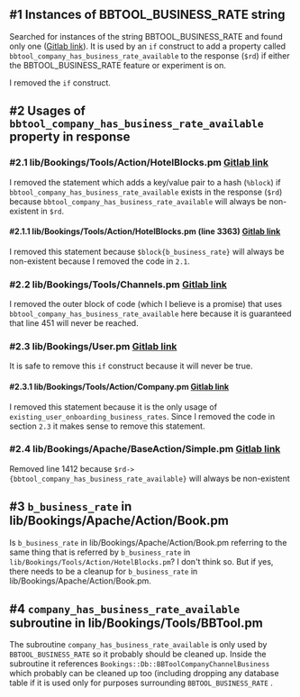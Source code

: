 ## #1 Instances of BBTOOL_BUSINESS_RATE string
Searched for instances of the string BBTOOL_BUSINESS_RATE and found only one
([Gitlab link](https://gitlab.booking.com/core/main/blob/f81728619cc7977202bd5a22f9bdb20dfb18218f/lib/Bookings/Apache/Handler.pm?r=h.d.b.c#L7506)).
It is used by an `if` construct to add a property called `bbtool_company_has_business_rate_available` to the response
(`$rd`) if either the BBTOOL_BUSINESS_RATE feature or experiment is on.

I removed the `if` construct.

## #2 Usages of `bbtool_company_has_business_rate_available` property in response
### #2.1 lib/Bookings/Tools/Action/HotelBlocks.pm [Gitlab link](https://gitlab.booking.com/core/main/blob/f81728619cc7977202bd5a22f9bdb20dfb18218f/lib/Bookings/Tools/Action/HotelBlocks.pm?r=h.d.b.c#L2363)
I removed the statement which adds a key/value pair to a hash (`%block`) if `bbtool_company_has_business_rate_available`
exists in the response (`$rd`) because `bbtool_company_has_business_rate_available` will always be non-existent in
`$rd`.

#### #2.1.1 lib/Bookings/Tools/Action/HotelBlocks.pm (line 3363) [Gitlab link](https://gitlab.booking.com/core/main/blob/9a97fe2a610d22c378f459d6ad86f16614b46079/lib/Bookings/Tools/Action/HotelBlocks.pm?r=h.d.b.c#L3363)
I removed this statement because `$block{b_business_rate}` will always be non-existent because I removed the code in
`2.1`.

### #2.2 lib/Bookings/Tools/Channels.pm [Gitlab link](https://gitlab.booking.com/core/main/blob/f81728619cc7977202bd5a22f9bdb20dfb18218f/lib/Bookings/Tools/Channels.pm?r=h.d.b.c#L449)
I removed the outer block of code (which I believe is a promise) that uses `bbtool_company_has_business_rate_available`
here because it is guaranteed that line 451 will never be reached.

### #2.3 lib/Bookings/User.pm [Gitlab link](https://gitlab.booking.com/core/main/blob/f81728619cc7977202bd5a22f9bdb20dfb18218f/lib/Bookings/User.pm?r=h.d.b.c#L3263)
It is safe to remove this `if` construct because it will never be true. 

#### #2.3.1 lib/Bookings/Tools/Action/Company.pm [Gitlab link](https://gitlab.booking.com/core/main/blob/c8f6f31d000ec8e5e408ba756c2e19565dc7b6d8/lib/Bookings/Tools/Action/Company.pm?r=h.d.b.c#L412)
I removed this statement because it is the only usage of `existing_user_onboarding_business_rates`. Since I removed the
code in section `2.3` it makes sense to remove this statement.

### #2.4 lib/Bookings/Apache/BaseAction/Simple.pm [Gitlab link](https://gitlab.booking.com/core/main/blob/f81728619cc7977202bd5a22f9bdb20dfb18218f/lib/Bookings/Apache/BaseAction/Simple.pm?r=h.d.b.c#L1412)
Removed line 1412 because `$rd->{bbtool_company_has_business_rate_available}` will always be non-existent

## #3 `b_business_rate` in lib/Bookings/Apache/Action/Book.pm
Is `b_business_rate` in lib/Bookings/Apache/Action/Book.pm referring to the same thing that is referred by
`b_business_rate` in `lib/Bookings/Tools/Action/HotelBlocks.pm`? I don't think so. But if yes, there needs to be a
cleanup for `b_business_rate` in lib/Bookings/Apache/Action/Book.pm.

## #4 `company_has_business_rate_available` subroutine in lib/Bookings/Tools/BBTool.pm
The subroutine `company_has_business_rate_available` is only used by `BBTOOL_BUSINESS_RATE` so it probably should be
cleaned up. Inside the subroutine it references `Bookings::Db::BBToolCompanyChannelBusiness` which probably can be
cleaned up too (including dropping any database table if it is used only for purposes surrounding `BBTOOL_BUSINESS_RATE`
. 